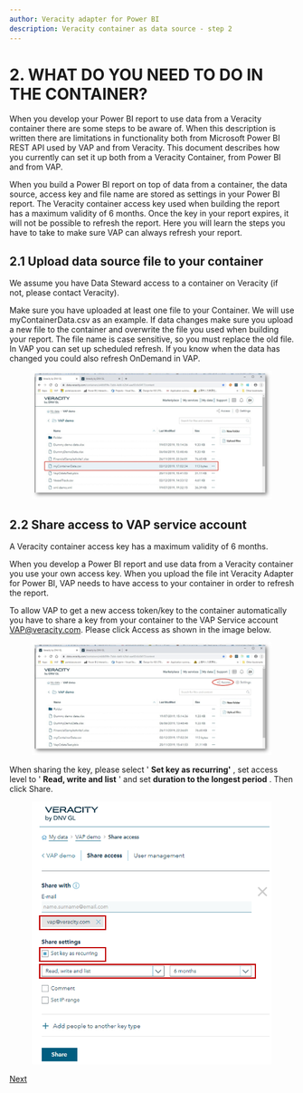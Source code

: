 ```yaml
---
author: Veracity adapter for Power BI
description: Veracity container as data source - step 2
---
```


# 2. WHAT DO YOU NEED TO DO IN THE CONTAINER?  
When you develop your Power BI report to use data from a Veracity container there are some steps to be aware of. When this description is written there are limitations in functionality both from Microsoft Power BI REST API used by VAP and from Veracity. This document describes how you currently can set it up both from a Veracity Container, from Power BI and from VAP.

When you build a Power BI report on top of data from a container, the data source, access key and file name are stored as settings in your Power BI report. The Veracity container access key used when building the report has a maximum validity of 6 months. Once the key in your report expires, it will not be possible to refresh the report. Here you will learn the steps you have to take to make sure VAP can always refresh your report.

## 2.1	Upload data source file to your container
We assume you have Data Steward access to a container on Veracity (if not, please contact Veracity). 

Make sure you have uploaded at least one file to your Container. We will use myContainerData.csv as an example. If data changes make sure you upload a new file to the container and overwrite the file you used when building your report. The file name is case sensitive, so you must replace the old file. In VAP you can set up scheduled refresh. If you know when the data has changed you could also refresh OnDemand in VAP. 

<figure>
	<img src="assets/1.jpg"/>
</figure>

## 2.2 Share access to VAP service account

A Veracity container access key has a maximum validity of 6 months.

When you develop a Power BI report and use data from a Veracity container you use your own access key. When you upload the file int Veracity Adapter for Power BI, VAP needs to have access to your container in order to refresh the report.

To allow VAP to get a new access token/key to the container automatically you have to share a key from your container to the VAP Service account [VAP@veracity.com](mailto:VAP@veracity.com). Please click Access as shown in the image below.

<figure>
	<img src="assets/2.jpg"/>
</figure>

When sharing the key, please select ' **Set key as recurring'** , set access level to ' **Read, write and list** ' and set **duration to the longest period** . Then click Share.

<figure>
	<img src="assets/3.png"/>
</figure>

[Next](3-get-file-url.md)